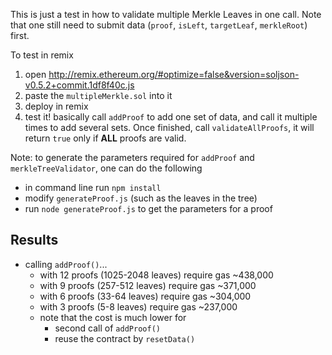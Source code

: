 This is just a test in how to validate multiple Merkle Leaves in one call.
Note that one still need to submit data (`proof`, `isLeft`, `targetLeaf`, `merkleRoot`) first.

To test in remix
1. open http://remix.ethereum.org/#optimize=false&version=soljson-v0.5.2+commit.1df8f40c.js
2. paste the `multipleMerkle.sol` into it
3. deploy in remix
4. test it! basically call `addProof` to add one set of data, and call it multiple times to add several sets.
   Once finished, call `validateAllProofs`, it will return `true` only if **ALL** proofs are valid.

Note: to generate the parameters required for `addProof` and `merkleTreeValidator`, one can do the following
* in command line run `npm install`
* modify `generateProof.js` (such as the leaves in the tree)
* run `node generateProof.js` to get the parameters for a proof

## Results

* calling `addProof()`...
    - with 12 proofs (1025-2048 leaves) require gas ~438,000
    - with 9 proofs (257-512 leaves) require gas ~371,000
    - with 6 proofs (33-64 leaves) require gas ~304,000
    - with 3 proofs (5-8 leaves) require gas ~237,000
    - note that the cost is much lower for
        - second call of `addProof()` 
        - reuse the contract by `resetData()`
